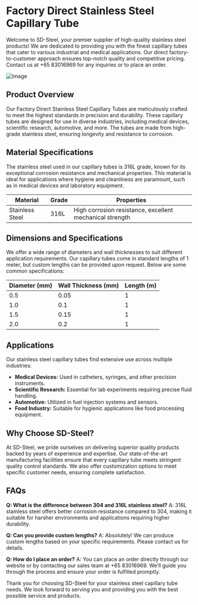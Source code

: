 # Factory Direct Stainless Steel Capillary Tube

Welcome to SD-Steel, your premier supplier of high-quality stainless steel products! We are dedicated to providing you with the finest capillary tubes that cater to various industrial and medical applications. Our direct factory-to-customer approach ensures top-notch quality and competitive pricing. Contact us at +65 83016969 for any inquiries or to place an order.

![Image](https://github.com/user-attachments/assets/2567258e-e124-4816-932d-1809bd27ef0b)

## Product Overview

Our Factory Direct Stainless Steel Capillary Tubes are meticulously crafted to meet the highest standards in precision and durability. These capillary tubes are designed for use in diverse industries, including medical devices, scientific research, automotive, and more. The tubes are made from high-grade stainless steel, ensuring longevity and resistance to corrosion.

## Material Specifications

The stainless steel used in our capillary tubes is 316L grade, known for its exceptional corrosion resistance and mechanical properties. This material is ideal for applications where hygiene and cleanliness are paramount, such as in medical devices and laboratory equipment.

| **Material** | **Grade** | **Properties** |
|--------------|-----------|----------------|
| Stainless Steel | 316L      | High corrosion resistance, excellent mechanical strength |

## Dimensions and Specifications

We offer a wide range of diameters and wall thicknesses to suit different application requirements. Our capillary tubes come in standard lengths of 1 meter, but custom lengths can be provided upon request. Below are some common specifications:

| **Diameter (mm)** | **Wall Thickness (mm)** | **Length (m)** |
|-------------------|-------------------------|----------------|
| 0.5               | 0.05                    | 1              |
| 1.0               | 0.1                     | 1              |
| 1.5               | 0.15                    | 1              |
| 2.0               | 0.2                     | 1              |

## Applications

Our stainless steel capillary tubes find extensive use across multiple industries:

- **Medical Devices:** Used in catheters, syringes, and other precision instruments.
- **Scientific Research:** Essential for lab experiments requiring precise fluid handling.
- **Automotive:** Utilized in fuel injection systems and sensors.
- **Food Industry:** Suitable for hygienic applications like food processing equipment.

## Why Choose SD-Steel?

At SD-Steel, we pride ourselves on delivering superior quality products backed by years of experience and expertise. Our state-of-the-art manufacturing facilities ensure that every capillary tube meets stringent quality control standards. We also offer customization options to meet specific customer needs, ensuring complete satisfaction.

## FAQs

**Q: What is the difference between 304 and 316L stainless steel?**
A: 316L stainless steel offers better corrosion resistance compared to 304, making it suitable for harsher environments and applications requiring higher durability.

**Q: Can you provide custom lengths?**
A: Absolutely! We can produce custom lengths based on your specific requirements. Please contact us for details.

**Q: How do I place an order?**
A: You can place an order directly through our website or by contacting our sales team at +65 83016969. We’ll guide you through the process and ensure your order is fulfilled promptly.

Thank you for choosing SD-Steel for your stainless steel capillary tube needs. We look forward to serving you and providing you with the best possible service and products.